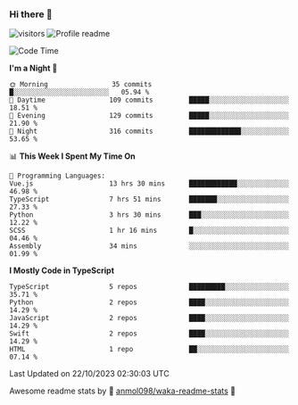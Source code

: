 ### Hi there 👋  
![visitors](https://visitor-badge.laobi.icu/badge?page_id=leverglowh) ![Profile readme](https://github.com/leverglowh/leverglowh/workflows/Profile%20readme/badge.svg?branch=master)

<!--START_SECTION:waka-->
![Code Time](http://img.shields.io/badge/Code%20Time-2%2C434%20hrs%2025%20mins-blue)

**I'm a Night 🦉** 

```text
🌞 Morning                35 commits          █░░░░░░░░░░░░░░░░░░░░░░░░   05.94 % 
🌆 Daytime                109 commits         █████░░░░░░░░░░░░░░░░░░░░   18.51 % 
🌃 Evening                129 commits         █████░░░░░░░░░░░░░░░░░░░░   21.90 % 
🌙 Night                  316 commits         █████████████░░░░░░░░░░░░   53.65 % 
```


📊 **This Week I Spent My Time On** 

```text
💬 Programming Languages: 
Vue.js                   13 hrs 30 mins      ████████████░░░░░░░░░░░░░   46.98 % 
TypeScript               7 hrs 51 mins       ███████░░░░░░░░░░░░░░░░░░   27.33 % 
Python                   3 hrs 30 mins       ███░░░░░░░░░░░░░░░░░░░░░░   12.22 % 
SCSS                     1 hr 16 mins        █░░░░░░░░░░░░░░░░░░░░░░░░   04.46 % 
Assembly                 34 mins             ░░░░░░░░░░░░░░░░░░░░░░░░░   01.99 % 
```

**I Mostly Code in TypeScript** 

```text
TypeScript               5 repos             █████████░░░░░░░░░░░░░░░░   35.71 % 
Python                   2 repos             ████░░░░░░░░░░░░░░░░░░░░░   14.29 % 
JavaScript               2 repos             ████░░░░░░░░░░░░░░░░░░░░░   14.29 % 
Swift                    2 repos             ████░░░░░░░░░░░░░░░░░░░░░   14.29 % 
HTML                     1 repo              ██░░░░░░░░░░░░░░░░░░░░░░░   07.14 % 
```




 Last Updated on 22/10/2023 02:30:03 UTC
<!--END_SECTION:waka-->


Awesome readme stats by :star2: [anmol098/waka-readme-stats](https://github.com/anmol098/waka-readme-stats) :star2:
